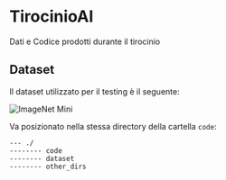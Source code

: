 # TirocinioAI
Dati e Codice prodotti durante il tirocinio

## Dataset

Il dataset utilizzato per il testing è il seguente:

![ImageNet Mini](https://www.kaggle.com/ifigotin/imagenetmini-1000)

Va posizionato nella stessa directory della cartella `code`:

```
--- ./
-------- code
-------- dataset
-------- other_dirs
```
